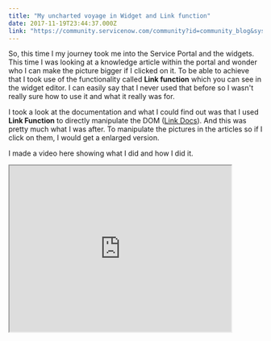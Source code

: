 ```yaml
---
title: "My uncharted voyage in Widget and Link function"
date: 2017-11-19T23:44:37.000Z
link: "https://community.servicenow.com/community?id=community_blog&sys_id=f03d6ae5dbd0dbc01dcaf3231f9619b7"
---
```

<p>So, this time I my journey took me into the Service Portal and the widgets. This time I was looking at a knowledge article within the portal and wonder who I can make the picture bigger if I clicked on it. To be able to achieve that I took use of the functionality called <strong>Link function</strong> which you can see in the widget editor. I can easily say that I never used that before so I wasn't really sure how to use it and what it really was for.</p><p>I took a look at the documentation and what I could find out was that I used <strong>Link Function</strong> to directly manipulate the DOM (<a title="ocs.servicenow.com/bundle/kingston-servicenow-platform/page/build/service-portal/concept/widget-dev-guide.html" href="https://docs.servicenow.com/bundle/kingston-servicenow-platform/page/build/service-portal/concept/widget-dev-guide.html">Link Docs</a>). And this was pretty much what I was after. To manipulate the pictures in the articles so if I click on them, I would get a enlarged version.</p><p></p><p>I made a video here showing what I did and how I did it.</p><p></p><p><iframe src="https://youtube.com/embed/2Se_wR0XIbU" width="440" height="330"/></p><p></p><p>So grab a cup of coffee and enjoy.</p><p>//Göran</p><p></p><p><img  alt="Symfoni Logo Color Box.jpg" class="image-2 jive-image" height="56" src="f810ebfddb1093041dcaf3231f9619af.iix" style="width: 193px; height: 56.3435px;" width="193"/><img  alt="sn-community-mvp.png" class="image-1 jive-image" src="8b118046db585fc03eb27a9e0f9619d2.iix" style="width: auto; height: auto;"/></p>